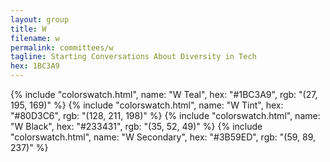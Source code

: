 ```yaml
---
layout: group
title: W
filename: w
permalink: committees/w
tagline: Starting Conversations About Diversity in Tech
hex: 1BC3A9
---
```



{% include "colorswatch.html", name: "W Teal", hex: "#1BC3A9", rgb: "(27, 195, 169)" %}
{% include "colorswatch.html", name: "W Tint", hex: "#80D3C6", rgb: "(128, 211, 198)" %}
{% include "colorswatch.html", name: "W Black", hex: "#233431", rgb: "(35, 52, 49)" %}
{% include "colorswatch.html", name: "W Secondary", hex: "#3B59ED", rgb: "(59, 89, 237)" %}
